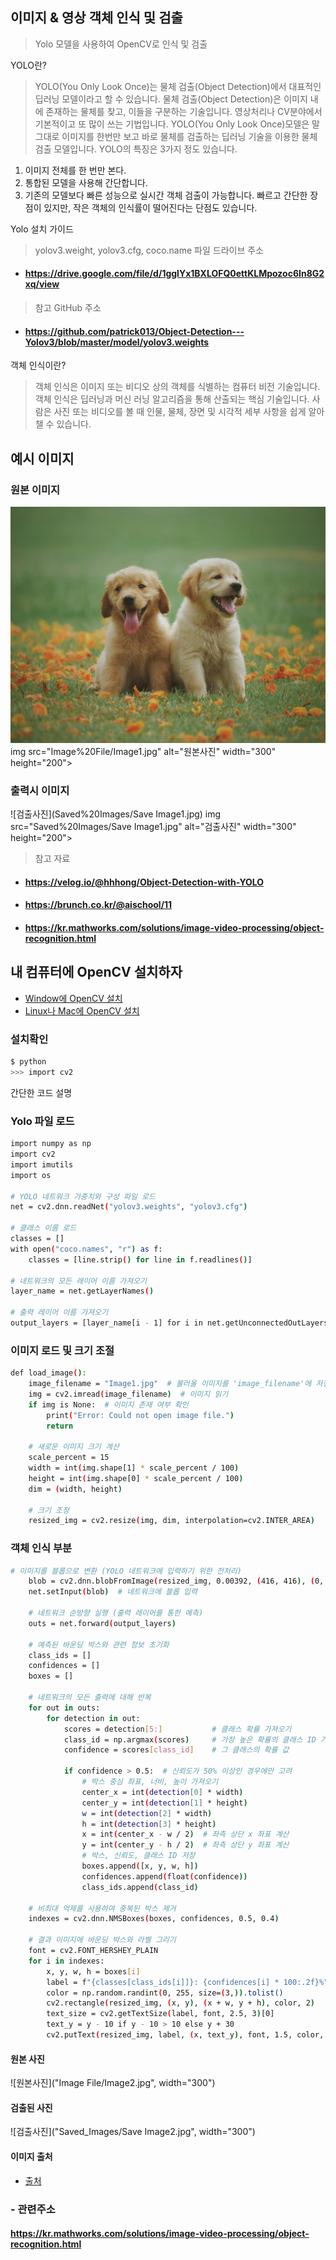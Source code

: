 ## 이미지 & 영상 객체 인식 및 검출
> Yolo 모델을 사용하여 OpenCV로 인식 및 검출

YOLO란?
> YOLO(You Only Look Once)는 물체 검출(Object Detection)에서 대표적인 딥러닝 모델이라고 할 수 있습니다. 물체 검출(Object Detection)은 이미지 내에 존재하는 물체를 찾고, 이들을 구분하는 기술입니다. 영상처리나 CV분야에서 기본적이고 또 많이 쓰는 기법입니다. YOLO(You Only Look Once)모델은 말 그대로 이미지를 한번만 보고 바로 물체를 검출하는 딥러닝 기술을 이용한 물체 검출 모델입니다.
> YOLO의 특징은 3가지 정도 있습니다.
  1. 이미지 전체를 한 번만 본다.
  2. 통합된 모델을 사용해 간단합니다.
  3. 기존의 모델보다 빠른 성능으로 실시간 객체 검출이 가능합니다.
  빠르고 간단한 장점이 있지만, 작은 객체의 인식률이 떨어진다는 단점도 있습니다.

Yolo 설치 가이드
> yolov3.weight, yolov3.cfg, coco.name 파일
  > 드라이브 주소
  * #### https://drive.google.com/file/d/1gglYx1BXLOFQ0ettKLMpozoc6In8G2xq/view
  > 참고 GitHub 주소
  * #### https://github.com/patrick013/Object-Detection---Yolov3/blob/master/model/yolov3.weights

객체 인식이란?
> 객체 인식은 이미지 또는 비디오 상의 객체를 식별하는 컴퓨터 비전 기술입니다.
  객체 인식은 딥러닝과 머신 러닝 알고리즘을 통해 산출되는 핵심 기술입니다.
  사람은 사진 또는 비디오를 볼 때 인물, 물체, 장면 및 시각적 세부 사항을 쉽게 알아챌 수 있습니다.

## 예시 이미지
### 원본 이미지
  ![원본사진](Image%20File/Image1.jpg)
  img src="Image%20File/Image1.jpg" alt="원본사진" width="300" height="200">
### 출력시 이미지
  ![검출사진](Saved%20Images/Save Image1.jpg)
  img src="Saved%20Images/Save Image1.jpg" alt="검출사진" width="300" height="200">
> 참고 자료
  * #### https://velog.io/@hhhong/Object-Detection-with-YOLO
  * #### https://brunch.co.kr/@aischool/11
  * #### https://kr.mathworks.com/solutions/image-video-processing/object-recognition.html

## 내 컴퓨터에 OpenCV 설치하자
* [Window에 OpenCV 설치](https://docs.opencv.org/3.4.3/d5/de5/tutorial_py_setup_in_windows.html)
* [Linux나 Mac에 OpenCV 설치](https://docs.opencv.org/4.0.0-beta/d2/de6/tutorial_py_setup_in_ubuntu.html)

### 설치확인
```bash
$ python
>>> import cv2
```
간단한 코드 설명
### Yolo 파일 로드
```bash
import numpy as np
import cv2
import imutils
import os

# YOLO 네트워크 가중치와 구성 파일 로드
net = cv2.dnn.readNet("yolov3.weights", "yolov3.cfg")

# 클래스 이름 로드
classes = []
with open("coco.names", "r") as f:
    classes = [line.strip() for line in f.readlines()]

# 네트워크의 모든 레이어 이름 가져오기
layer_name = net.getLayerNames()

# 출력 레이어 이름 가져오기
output_layers = [layer_name[i - 1] for i in net.getUnconnectedOutLayers()]
```
### 이미지 로드 및 크기 조절
```bash
def load_image():
    image_filename = "Image1.jpg"  # 불러올 이미지를 'image_filename'에 저장
    img = cv2.imread(image_filename)  # 이미지 읽기
    if img is None:  # 이미지 존재 여부 확인
        print("Error: Could not open image file.")
        return

    # 새로운 이미지 크기 계산
    scale_percent = 15
    width = int(img.shape[1] * scale_percent / 100)
    height = int(img.shape[0] * scale_percent / 100)
    dim = (width, height)

    # 크기 조정
    resized_img = cv2.resize(img, dim, interpolation=cv2.INTER_AREA)
```
### 객체 인식 부분
```bash
# 이미지를 블롭으로 변환 (YOLO 네트워크에 입력하기 위한 전처리)
    blob = cv2.dnn.blobFromImage(resized_img, 0.00392, (416, 416), (0, 0, 0), True, crop=False)
    net.setInput(blob)  # 네트워크에 블롭 입력

    # 네트워크 순방향 실행 (출력 레이어를 통한 예측)
    outs = net.forward(output_layers)

    # 예측된 바운딩 박스와 관련 정보 초기화
    class_ids = []
    confidences = []
    boxes = []

    # 네트워크의 모든 출력에 대해 반복
    for out in outs:
        for detection in out:
            scores = detection[5:]           # 클래스 확률 가져오기
            class_id = np.argmax(scores)     # 가장 높은 확률의 클래스 ID 가져오기
            confidence = scores[class_id]    # 그 클래스의 확률 값

            if confidence > 0.5:  # 신뢰도가 50% 이상인 경우에만 고려
                # 박스 중심 좌표, 너비, 높이 가져오기
                center_x = int(detection[0] * width)
                center_y = int(detection[1] * height)
                w = int(detection[2] * width)
                h = int(detection[3] * height)
                x = int(center_x - w / 2)  # 좌측 상단 x 좌표 계산
                y = int(center_y - h / 2)  # 좌측 상단 y 좌표 계산
                # 박스, 신뢰도, 클래스 ID 저장
                boxes.append([x, y, w, h])
                confidences.append(float(confidence))
                class_ids.append(class_id)

    # 비최대 억제를 사용하여 중복된 박스 제거
    indexes = cv2.dnn.NMSBoxes(boxes, confidences, 0.5, 0.4)

    # 결과 이미지에 바운딩 박스와 라벨 그리기
    font = cv2.FONT_HERSHEY_PLAIN
    for i in indexes:
        x, y, w, h = boxes[i]
        label = f"{classes[class_ids[i]]}: {confidences[i] * 100:.2f}%"     # 감지 신뢰도 확률
        color = np.random.randint(0, 255, size=(3,)).tolist()               # 색상 랜덤 지정
        cv2.rectangle(resized_img, (x, y), (x + w, y + h), color, 2)        # 박스 그리기
        text_size = cv2.getTextSize(label, font, 2.5, 3)[0]                 # 텍스트 사이즈
        text_y = y - 10 if y - 10 > 10 else y + 30                          # 텍스트 상자 위에 표시
        cv2.putText(resized_img, label, (x, text_y), font, 1.5, color, 3)   # 라벨 그리기
```
#### 원본 사진
![원본사진]("Image File/Image2.jpg", width="300")

#### 검출된 사진
![검출사진]("Saved_Images/Save Image2.jpg", width="300")

#### 이미지 출처
* <a href=""> 출처 </a>

### - 관련주소
#### https://kr.mathworks.com/solutions/image-video-processing/object-recognition.html



